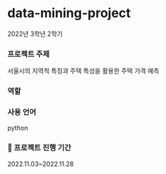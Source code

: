 # data-mining-project
2022년 3학년 2학기 

### 프로젝트 주제
서울시의 지역적 특징과 주택 특성을 활용한 주택 가격 예측 

### 역할


### 사용 언어
python


### 📆 프로젝트 진행 기간 
2022.11.03~2022.11.28
